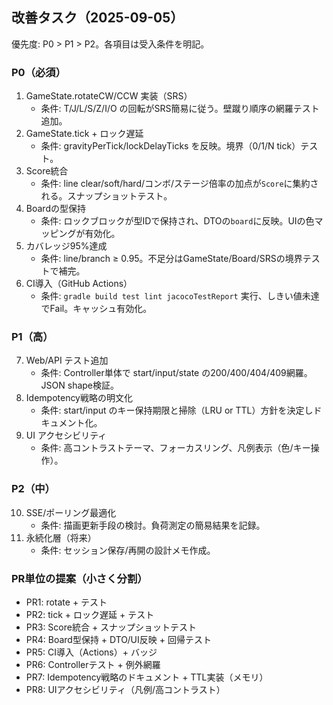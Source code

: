 ## 改善タスク（2025-09-05）

優先度: P0 > P1 > P2。各項目は受入条件を明記。

### P0（必須）
1) GameState.rotateCW/CCW 実装（SRS）
   - 条件: T/J/L/S/Z/I/O の回転がSRS簡易に従う。壁蹴り順序の網羅テスト追加。
2) GameState.tick + ロック遅延
   - 条件: gravityPerTick/lockDelayTicks を反映。境界（0/1/N tick）テスト。
3) Score統合
   - 条件: line clear/soft/hard/コンボ/ステージ倍率の加点が`Score`に集約される。スナップショットテスト。
4) Boardの型保持
   - 条件: ロックブロックが型IDで保持され、DTOの`board`に反映。UIの色マッピングが有効化。
5) カバレッジ95%達成
   - 条件: line/branch ≥ 0.95。不足分はGameState/Board/SRSの境界テストで補完。
6) CI導入（GitHub Actions）
   - 条件: `gradle build test lint jacocoTestReport` 実行、しきい値未達でFail。キャッシュ有効化。

### P1（高）
7) Web/API テスト追加
   - 条件: Controller単体で start/input/state の200/400/404/409網羅。JSON shape検証。
8) Idempotency戦略の明文化
   - 条件: start/input のキー保持期限と掃除（LRU or TTL）方針を決定しドキュメント化。
9) UI アクセシビリティ
   - 条件: 高コントラストテーマ、フォーカスリング、凡例表示（色/キー操作）。

### P2（中）
10) SSE/ポーリング最適化
    - 条件: 描画更新手段の検討。負荷測定の簡易結果を記録。
11) 永続化層（将来）
    - 条件: セッション保存/再開の設計メモ作成。

### PR単位の提案（小さく分割）
- PR1: rotate + テスト
- PR2: tick + ロック遅延 + テスト
- PR3: Score統合 + スナップショットテスト
- PR4: Board型保持 + DTO/UI反映 + 回帰テスト
- PR5: CI導入（Actions）+ バッジ
- PR6: Controllerテスト + 例外網羅
- PR7: Idempotency戦略のドキュメント + TTL実装（メモリ）
- PR8: UIアクセシビリティ（凡例/高コントラスト）

